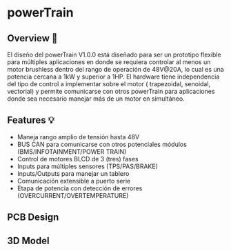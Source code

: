 # powerTrain

## Overview 🛵

El diseño del powerTrain V1.0.0 está diseñado para ser un prototipo flexible para múltiples aplicaciones en donde se requiera controlar al menos un motor brushless dentro del rango de operación de 48V@20A, lo cual es una potencia cercana a 1kW y superior a 1HP.
El hardware tiene independencia del tipo de control a implementar sobre el motor ( trapezoidal, senoidal, vectorial) y permite comunicarse con otros powerTrain para aplicaciones donde sea necesario manejar más de un motor en simultáneo.

## Features 💡

- Maneja rango amplio de tensión hasta 48V
- BUS CAN para comunicarse con otros potenciales módulos (BMS/INFOTAINMENT/POWER TRAIN)
- Control de motores BLCD de 3 (tres) fases
- Inputs para múltiples sensores (TPS/PAS/BRAKE)
- Inputs/Outputs para manejar un tablero
- Comunicación extensible a puerto serie
- Etapa de potencia con detección de errores (OVERCURRENT/OVERTEMPERATURE)

## PCB Design

## 3D Model
